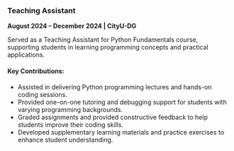 ### **Teaching Assistant**  
**August 2024 – December 2024 | CityU-DG**  

Served as a Teaching Assistant for Python Fundamentals course, supporting students in learning programming concepts and practical applications.

#### Key Contributions:  
- Assisted in delivering Python programming lectures and hands-on coding sessions.  
- Provided one-on-one tutoring and debugging support for students with varying programming backgrounds.  
- Graded assignments and provided constructive feedback to help students improve their coding skills.  
- Developed supplementary learning materials and practice exercises to enhance student understanding.

